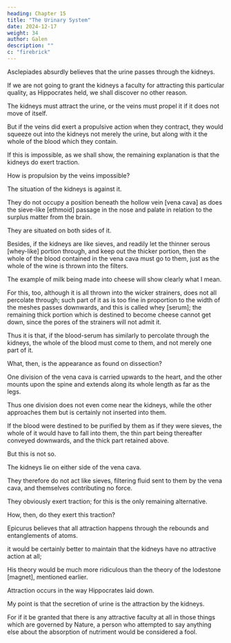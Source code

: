 ```yaml
---
heading: Chapter 15
title: "The Urinary System"
date: 2024-12-17
weight: 34
author: Galen
description: ""
c: "firebrick"
---
```




Asclepiades absurdly believes that the urine passes through the kidneys.

<!-- For, most assuredly, either the urine is conveyed by its own motion to the kidneys, considering this the better course (as do we when we go off to market!134), or, if this be impossible, then some other reason for its conveyance must be found. What, then, is this?  -->


If we are not going to grant the kidneys a faculty for attracting this particular quality, as Hippocrates held, we shall discover no other reason. 

The kidneys must attract the urine, or the veins must propel it if it does not move of itself. 

But if the veins did exert a propulsive action when they contract, they would squeeze out into the kidneys not merely the urine, but along with it the whole of the blood which they contain.

If this is impossible, as we shall show, the remaining explanation is that the kidneys do exert traction.

How is propulsion by the veins impossible? 

The situation of the kidneys is against it. 

They do not occupy a position beneath the hollow vein [vena cava] as does the sieve-like [ethmoid] passage in the nose and palate in relation to the surplus matter from the brain.

They are situated on both sides of it. 

Besides, if the kidneys are like sieves, and readily let the thinner serous [whey-like] portion through, and keep out the thicker portion, then the whole of the blood contained in the vena cava must go to them, just as the whole of the wine is thrown into the filters.

The example of milk being made into cheese will show clearly what I mean. 

For this, too, although it is all thrown into the wicker strainers, does not all percolate through; such part of it as is too fine in proportion to the width of the meshes passes downwards, and this is called whey [serum]; the remaining thick portion which is destined to become cheese cannot get down, since the pores of the strainers will not admit it. 

Thus it is that, if the blood-serum has similarly to percolate through the kidneys, the whole of the blood must come to them, and not merely one part of it.

What, then, is the appearance as found on dissection?

One division of the vena cava is carried upwards to the heart, and the other mounts upon the spine and extends along its whole length as far as the legs.

Thus one division does not even come near the kidneys, while the other approaches them but is certainly not inserted into them. 

If the blood were destined to be purified by them as if they were sieves, the whole of it would have to fall into them, the thin part being thereafter conveyed downwards, and the thick part retained above. 

But this is not so. 

The kidneys lie on either side of the vena cava. 

They therefore do not act like sieves, filtering fluid sent to them by the vena cava, and themselves contributing no force. 

They obviously exert traction; for this is the only remaining alternative.

How, then, do they exert this traction? 

Epicurus believes that all attraction happens through the rebounds and entanglements of atoms.

it would be certainly better to maintain that the kidneys have no attractive action at all; 

His theory would be much more ridiculous than the theory of the lodestone [magnet], mentioned earlier. 

Attraction occurs in the way Hippocrates laid down.

<!-- this will be stated more clearly as the discussion proceeds; for the present our task is not to demonstrate this, but to point out that no other cause of  -->

My point is that the secretion of urine is the attraction by the kidneys.

  <!-- and that this attraction does not take place in the way imagined by people who do not allow Nature a faculty of her own.140 -->

For if it be granted that there is any attractive faculty at all in those things which are governed by Nature, a person who attempted to say anything else about the absorption of nutriment would be considered a fool.

